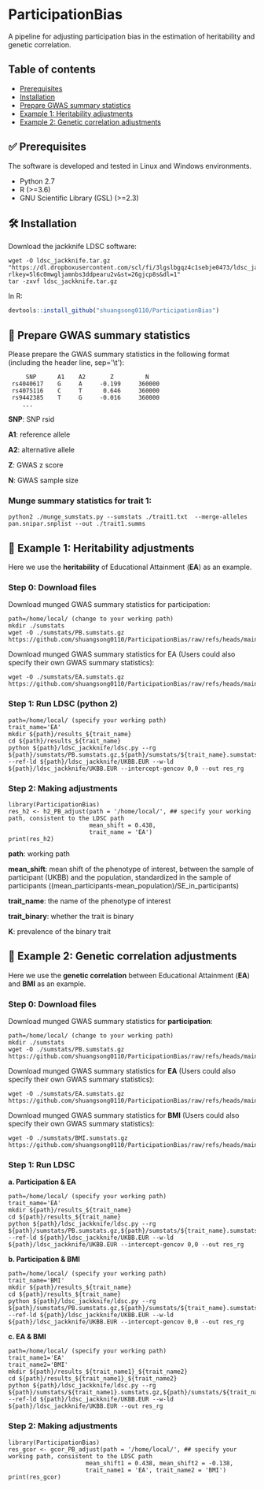# ParticipationBias

A pipeline for adjusting participation bias in the estimation of heritability and genetic correlation.


## Table of contents
* [Prerequisites](#white_check_mark-prerequisites)
* [Installation](#hammer_and_wrench-installation)
* [Prepare GWAS summary statistics](#scroll-prepare-gwas-summary-statistics)
* [Example 1: Heritability adjustments](#rocket-example-1-heritability-adjustments)
* [Example 2: Genetic correlation adjustments](#rocket-example-2-genetic-correlation-adjustments)



## :white_check_mark: Prerequisites

The software is developed and tested in Linux and Windows environments.
- Python 2.7
- R (>=3.6)
- GNU Scientific Library (GSL) (>=2.3)

## :hammer_and_wrench: Installation
Download the jackknife LDSC software:
```
wget -O ldsc_jackknife.tar.gz "https://dl.dropboxusercontent.com/scl/fi/3lgslbgqz4c1sebje0473/ldsc_jackknife.tar.gz?rlkey=5l6c0mwgljamnbs3ddpearu2v&st=26gjcp8s&dl=1"
tar -zxvf ldsc_jackknife.tar.gz
```

In R:
```r
devtools::install_github("shuangsong0110/ParticipationBias")
```

## :scroll: Prepare GWAS summary statistics
Please prepare the GWAS summary statistics in the following format (including the header line, sep='\t'):
```
     SNP      A1    A2       Z         N       
 rs4040617    G     A     -0.199     360000
 rs4075116    C     T      0.646     360000
 rs9442385    T     G     -0.016     360000
    ...
```

**SNP**: SNP rsid

**A1**: reference allele

**A2**: alternative allele

**Z**: GWAS z score

**N**: GWAS sample size

### Munge summary statistics for trait 1:
```
python2 ./munge_sumstats.py --sumstats ./trait1.txt  --merge-alleles pan.snipar.snplist --out ./trait1.summs
```

## :rocket: Example 1: Heritability adjustments

Here we use the **heritability** of Educational Attainment (**EA**) as an example.
### Step 0: Download files
Download munged GWAS summary statistics for participation:
```
path=/home/local/ (change to your working path)
mkdir ./sumstats
wget -O ./sumstats/PB.sumstats.gz https://github.com/shuangsong0110/ParticipationBias/raw/refs/heads/main/example_data/PB.sumstats.gz
```

Download munged GWAS summary statistics for EA (Users could also specify their own GWAS summary statistics):
```
wget -O ./sumstats/EA.sumstats.gz https://github.com/shuangsong0110/ParticipationBias/raw/refs/heads/main/example_data/EA.sumstats.gz
```
### Step 1: Run LDSC (python 2)

```
path=/home/local/ (specify your working path)
trait_name='EA'
mkdir ${path}/results_${trait_name}
cd ${path}/results_${trait_name}
python ${path}/ldsc_jackknife/ldsc.py --rg ${path}/sumstats/PB.sumstats.gz,${path}/sumstats/${trait_name}.sumstats.gz --ref-ld ${path}/ldsc_jackknife/UKBB.EUR --w-ld ${path}/ldsc_jackknife/UKBB.EUR --intercept-gencov 0,0 --out res_rg
```

### Step 2: Making adjustments
```
library(ParticipationBias)
res_h2 <- h2_PB_adjust(path = '/home/local/', ## specify your working path, consistent to the LDSC path
                       mean_shift = 0.438,
                       trait_name = 'EA')
print(res_h2)
```


**path**: working path

**mean_shift**: mean shift of the phenotype of interest, between the sample of participant (UKBB) and the population, standardized in the sample of participants ((mean_participants-mean_population)/SE_in_participants)

**trait_name**: the name of the phenotype of interest

**trait_binary**: whether the trait is binary

**K**: prevalence of the binary trait



## :rocket: Example 2: Genetic correlation adjustments

Here we use the **genetic correlation** between Educational Attainment (**EA**) and **BMI** as an example.

### Step 0: Download files
Download munged GWAS summary statistics for **participation**:
```
path=/home/local/ (change to your working path)
mkdir ./sumstats
wget -O ./sumstats/PB.sumstats.gz https://github.com/shuangsong0110/ParticipationBias/raw/refs/heads/main/example_data/PB.sumstats.gz
```

Download munged GWAS summary statistics for **EA** (Users could also specify their own GWAS summary statistics):
```
wget -O ./sumstats/EA.sumstats.gz https://github.com/shuangsong0110/ParticipationBias/raw/refs/heads/main/example_data/EA.sumstats.gz
```

Download munged GWAS summary statistics for **BMI** (Users could also specify their own GWAS summary statistics):
```
wget -O ./sumstats/BMI.sumstats.gz https://github.com/shuangsong0110/ParticipationBias/raw/refs/heads/main/example_data/BMI.sumstats.gz
```

### Step 1: Run LDSC
**a. Participation & EA**
```
path=/home/local/ (specify your working path)
trait_name='EA'
mkdir ${path}/results_${trait_name}
cd ${path}/results_${trait_name}
python ${path}/ldsc_jackknife/ldsc.py --rg ${path}/sumstats/PB.sumstats.gz,${path}/sumstats/${trait_name}.sumstats.gz --ref-ld ${path}/ldsc_jackknife/UKBB.EUR --w-ld ${path}/ldsc_jackknife/UKBB.EUR --intercept-gencov 0,0 --out res_rg
```

**b. Participation & BMI**
```
path=/home/local/ (specify your working path)
trait_name='BMI'
mkdir ${path}/results_${trait_name}
cd ${path}/results_${trait_name}
python ${path}/ldsc_jackknife/ldsc.py --rg ${path}/sumstats/PB.sumstats.gz,${path}/sumstats/${trait_name}.sumstats.gz --ref-ld ${path}/ldsc_jackknife/UKBB.EUR --w-ld ${path}/ldsc_jackknife/UKBB.EUR --intercept-gencov 0,0 --out res_rg
```

**c. EA & BMI**
```
path=/home/local/ (specify your working path)
trait_name1='EA'
trait_name2='BMI'
mkdir ${path}/results_${trait_name1}_${trait_name2}
cd ${path}/results_${trait_name1}_${trait_name2}
python ${path}/ldsc_jackknife/ldsc.py --rg ${path}/sumstats/${trait_name1}.sumstats.gz,${path}/sumstats/${trait_name2}.sumstats.gz --ref-ld ${path}/ldsc_jackknife/UKBB.EUR --w-ld ${path}/ldsc_jackknife/UKBB.EUR --out res_rg
```

### Step 2: Making adjustments
```
library(ParticipationBias)
res_gcor <- gcor_PB_adjust(path = '/home/local/', ## specify your working path, consistent to the LDSC path
                      mean_shift1 = 0.438, mean_shift2 = -0.138,
                      trait_name1 = 'EA', trait_name2 = 'BMI')
print(res_gcor)
```



